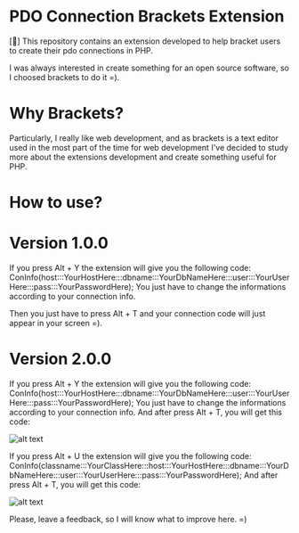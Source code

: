# PDO Connection Brackets Extension
[🐘] This repository contains an extension developed to help bracket users to create their pdo connections in PHP.


I was always interested in create something for an open source software, so I choosed brackets to do it =).

# Why Brackets?
Particularly, I really like web development, and as brackets is a text editor used in the most part of the time for web development
I've decided to study more about the extensions development and create something useful for PHP.

# How to use?

# Version 1.0.0

If you press Alt + Y the extension will give you the following code: ConInfo(host:::YourHostHere:::dbname:::YourDbNameHere:::user:::YourUserHere:::pass:::YourPasswordHere);
You just have to change the informations according to your connection info.

Then you just have to press Alt + T and your connection code will just appear in your screen =).

# Version 2.0.0

If you press Alt + Y the extension will give you the following code: ConInfo(host:::YourHostHere:::dbname:::YourDbNameHere:::user:::YourUserHere:::pass:::YourPasswordHere);
You just have to change the informations according to your connection info.
And after press Alt + T, you will get this code: 

![alt text](https://i.imgur.com/GuWqoyi.png)

If you press Alt + U the extension will give you the following code: 
ConInfo(classname:::YourClassHere:::host:::YourHostHere:::dbname:::YourDbNameHere:::user:::YourUserHere:::pass:::YourPasswordHere);
And after press Alt + T, you will get this code: 


![alt text](https://i.imgur.com/1hJIqXI.png)

Please, leave a feedback, so I will know what to improve here. =)
